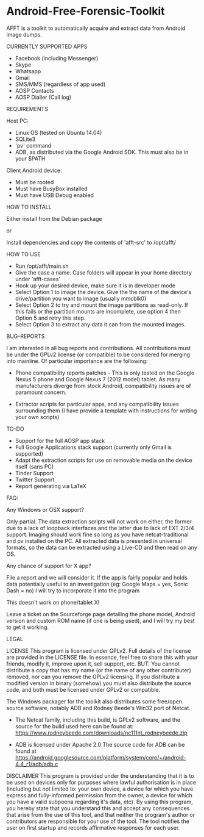 # Android-Free-Forensic-Toolkit
AFFT is a toolkit to automatically acquire and extract data from Android image dumps.

CURRENTLY SUPPORTED APPS

- Facebook (including Messenger)
- Skype
- Whatsapp 
- Gmail
- SMS/MMS (regardless of app used)
- AOSP Contacts
- AOSP Dialler (Call log)


REQUIREMENTS 

Host PC:

- Linux OS (tested on Ubuntu 14.04)
- SQLite3
- 'pv' command
- ADB, as distributed via the Google Android SDK. This must also be in your $PATH

Client Android device:

- Must be rooted
- Must have BusyBox installed
- Must have USB Debug enabled


HOW TO INSTALL

Either install from the Debian package 

or 

Install dependencies and copy the contents of 'afft-src' to /opt/afft/


HOW TO USE

- Run /opt/afft/main.sh
- Give the case a name. Case folders will appear in your home directory under 'afft-cases'
- Hook up your desired device, make sure it is in developer mode
- Select Option 1 to image the device. Give the the name of the device's drive/partition you want to image (usually mmcblk0)
- Select Option 2 to try and mount the image partitions as read-only. If this fails or the partition mounts are incomplete, use option 4 then Option 5 and retry this step.
- Select Option 3 to extract any data it can from the mounted images.

BUG-REPORTS

I am interested in all bug reports and contributions. All contributions must be under the GPLv2 license (or compatible) to be considered for merging into mainline. Of particular importance are the following:

- Phone compatibility reports patches - This is only tested on the Google Nexus 5 phone and Google Nexus 7 (2012 model) tablet. As many manufacturers diverge from stock Android, compatibility issues are of paramount concern.

- Extractor scripts for particular apps, and any compatibility issues surrounding them (I have provide a template with instructions for writing your own scripts)


TO-DO

- Support for the full AOSP app stack
- Full Google Applications stack support (currently only Gmail is supported)
- Adapt the extraction scripts for use on removable media on the device itself (sans PC)
- Tinder Support
- Twitter Support
- Report generating via LaTeX


FAQ:

Any Windows or OSX support?

Only partial. The data extraction scripts will not work on either, the former due to a lack of loopback interfaces and the latter due to lack of EXT 2/3/4 support. Imaging should work fine so long as you have netcat-traditional and pv installed on the PC. All extracted data is presented in universal formats, so the data can be extracted using a Live-CD and then read on any OS.

Any chance of support for X app?

File a report and we will consider it. If the app is fairly popular and holds data potentially useful to an investigation (eg: Google Maps = yes, Sonic Dash = no) I will try to incorporate it into the program

This doesn't work on phone/tablet X!

Leave a ticket on the Sourceforge page detailing the phone model, Android version and custom ROM name (if one is being used), and I will try my best to get it working.


LEGAL

LICENSE
This program is licensed under GPLv2. Full details of the license are provided in the LICENSE file. In essence, feel free to share this with your friends, modify it, improve upon it, sell support, etc. BUT: You cannot distribute a copy that has my name (or the name of any other contributer) removed, nor can you remove the GPLv2 licensing. If you distribute a modified version in binary (somehow) you must also distribute the source code, and both must be licensed under GPLv2 or compatible.

The Windows packager for the toolkit also distributes some free/open source software, notably ADB and Rodney Beede's Win32 port of Netcat. 

* The Netcat family, including this build, is GPLv2 software, and the source for the build used here can be found at: https://www.rodneybeede.com/downloads/nc111nt_rodneybeede.zip

* ADB is licensed under Apache 2.0 The source code for ADB can be found at https://android.googlesource.com/platform/system/core/+/android-4.4_r1/adb/adb.c

DISCLAIMER
This program is provided under the understanding that it is to be used on devices only for purposes where lawful authorisation is in place (including but not limited to: your own device, a device for which you have express and fully-informed permission from the owner, a device for which you have a valid subpoena regarding it's data, etc). By using this program, you hereby state that you understand this and accept any consequences that arise from the use of this tool, and that neither the program's author or contributors are responsible for your use of the tool. The tool notifies the user on first startup and records affirmative responses for each user.

